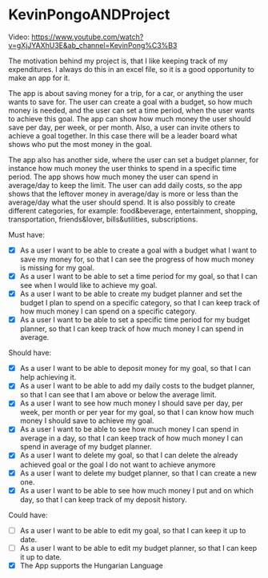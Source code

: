 # KevinPongoANDProject

Video: https://www.youtube.com/watch?v=gXjJYAXhU3E&ab_channel=KevinPong%C3%B3

The motivation behind my project is, that I like keeping track of my  expenditures. I always do this in an excel file, so it is a good opportunity to make an app for it. 

The app is about saving money for a trip, for a car, or anything the user wants to save for. The user can create a goal with a budget, so how much money is needed, and the user can set a time period, when the user wants to achieve this goal. The app can show how much money the user should save per day, per week, or per month. Also, a user can invite others to achieve a goal together. In this case there will be a leader board what shows who put the most money in the goal.

The app also has another side, where the user can set a budget planner, for instance how much money the user thinks to spend in a specific time period. The app shows how much money the user can spend in average/day to keep the limit. The user can add daily costs, so the app shows that the leftover money in average/day is more or less than the average/day what the user should spend. It is also possibly to create different categories, for example: food&beverage, entertainment, shopping, transportation, friends&lover, bills&utilities, subscriptions.

Must have:
- [x] As a user I want to be able to create a goal with a budget what I want to save my money for, so that I can see the progress of  how much money is missing for my goal.
- [x] As a user I want to be able to set a time period for my goal, so that I can see when I would like to achieve my goal.
- [x] As a user I want to be able to create my budget planner and set the budget I plan to spend on a specific category, so that I can keep track of how much money I can spend on a specific category.
- [x] As a user I want to be able to set a specific time period for my budget planner, so that I can keep track of how much money I can spend in average.

Should have:
- [x]	As a user I want to be able to deposit money for my goal, so that I can help achieving it.
- [x]	As a user I want to be able to add my daily costs to the budget planner, so that I can see that I am above or below the average limit.
- [x]	As a user I want to see how much money I should save per day, per week, per month or per year for my goal, so that I can know how much money I should save to achieve my goal.
- [x]	As a user I want to be able to see how much money I can spend in average in a day, so that I can keep track of how much money I can spend in average of my budget planner.
- [x]  As a user I want to delete my goal, so that I can delete the already achieved goal or the goal I do not want to achieve anymore
- [x]  As a user I want to delete my budget planner, so that I can create a new one.
- [x] As a user I want to be able to see how much money I put and on which day, so that I can keep track of my deposit history.

Could have:
- [ ] As a user I want to be able to edit my goal, so that I can keep it up to date.
- [ ] As a user I want to be able to edit my budget planner, so that I can keep it up to date.
- [x] The App supports the Hungarian Language
